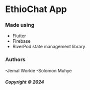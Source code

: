 # EthioChat App

### Made using

- Flutter
- Firebase
- RiverPod state management library

### Authors
-Jemal Workie
-Solomon Muhye

##### Copyright &copy; 2024
